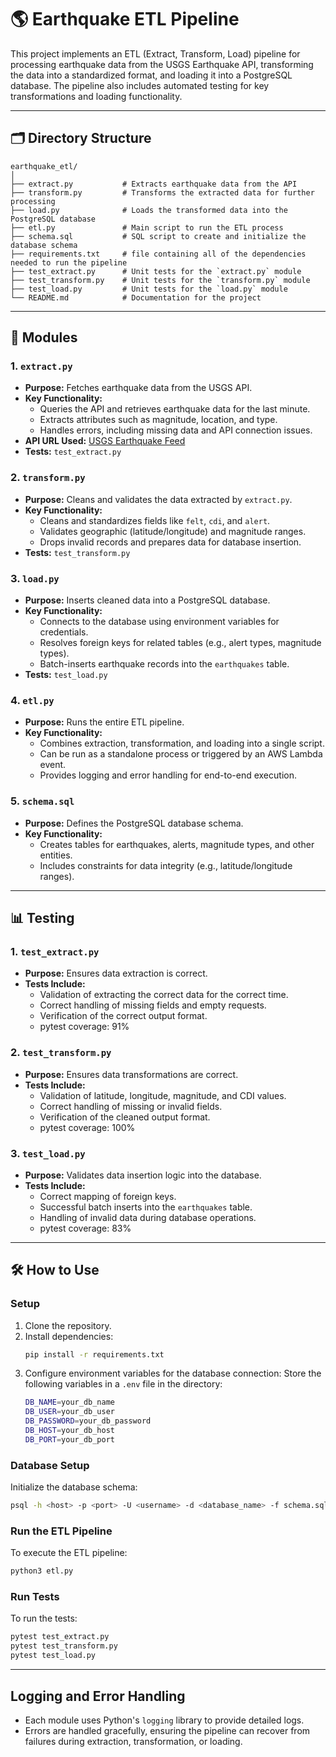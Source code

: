 # 🌎 Earthquake ETL Pipeline

This project implements an ETL (Extract, Transform, Load) pipeline for processing earthquake data from the USGS Earthquake API, transforming the data into a standardized format, and loading it into a PostgreSQL database. The pipeline also includes automated testing for key transformations and loading functionality.

---

## 🗂️ Directory Structure

```
earthquake_etl/
│
├── extract.py           # Extracts earthquake data from the API
├── transform.py         # Transforms the extracted data for further processing
├── load.py              # Loads the transformed data into the PostgreSQL database
├── etl.py               # Main script to run the ETL process
├── schema.sql           # SQL script to create and initialize the database schema
├── requirements.txt     # file containing all of the dependencies needed to run the pipeline
├── test_extract.py      # Unit tests for the `extract.py` module
├── test_transform.py    # Unit tests for the `transform.py` module
├── test_load.py         # Unit tests for the `load.py` module
└── README.md            # Documentation for the project
```

---

## 📄 Modules

### **1. `extract.py`**
- **Purpose:** Fetches earthquake data from the USGS API.
- **Key Functionality:**
  - Queries the API and retrieves earthquake data for the last minute.
  - Extracts attributes such as magnitude, location, and type.
  - Handles errors, including missing data and API connection issues.
- **API URL Used:** [USGS Earthquake Feed](https://earthquake.usgs.gov/earthquakes/feed/v1.0/summary/all_hour.geojson)
- **Tests:** `test_extract.py`

### **2. `transform.py`**
- **Purpose:** Cleans and validates the data extracted by `extract.py`.
- **Key Functionality:**
  - Cleans and standardizes fields like `felt`, `cdi`, and `alert`.
  - Validates geographic (latitude/longitude) and magnitude ranges.
  - Drops invalid records and prepares data for database insertion.
- **Tests:** `test_transform.py`

### **3. `load.py`**
- **Purpose:** Inserts cleaned data into a PostgreSQL database.
- **Key Functionality:**
  - Connects to the database using environment variables for credentials.
  - Resolves foreign keys for related tables (e.g., alert types, magnitude types).
  - Batch-inserts earthquake records into the `earthquakes` table.
- **Tests:** `test_load.py`

### **4. `etl.py`**
- **Purpose:** Runs the entire ETL pipeline.
- **Key Functionality:**
  - Combines extraction, transformation, and loading into a single script.
  - Can be run as a standalone process or triggered by an AWS Lambda event.
  - Provides logging and error handling for end-to-end execution.

### **5. `schema.sql`**
- **Purpose:** Defines the PostgreSQL database schema.
- **Key Functionality:**
  - Creates tables for earthquakes, alerts, magnitude types, and other entities.
  - Includes constraints for data integrity (e.g., latitude/longitude ranges).

---

## 📊 Testing

### **1. `test_extract.py`**
- **Purpose:** Ensures data extraction is correct.
- **Tests Include:**
  - Validation of extracting the correct data for the correct time.
  - Correct handling of missing fields and empty requests.
  - Verification of the correct output format.
  - pytest coverage: 91%

### **2. `test_transform.py`**
- **Purpose:** Ensures data transformations are correct.
- **Tests Include:**
  - Validation of latitude, longitude, magnitude, and CDI values.
  - Correct handling of missing or invalid fields.
  - Verification of the cleaned output format.
  - pytest coverage: 100%

### **3. `test_load.py`**
- **Purpose:** Validates data insertion logic into the database.
- **Tests Include:**
  - Correct mapping of foreign keys.
  - Successful batch inserts into the `earthquakes` table.
  - Handling of invalid data during database operations.
  - pytest coverage: 83%

---

## 🛠️ How to Use

### **Setup**
1. Clone the repository.
2. Install dependencies:
   ```bash
   pip install -r requirements.txt
   ```
3. Configure environment variables for the database connection:
    Store the following variables in a `.env` file in the directory:
   ```bash
   DB_NAME=your_db_name
   DB_USER=your_db_user
   DB_PASSWORD=your_db_password
   DB_HOST=your_db_host
   DB_PORT=your_db_port
   ```

### **Database Setup**
Initialize the database schema:
```bash
psql -h <host> -p <port> -U <username> -d <database_name> -f schema.sql
```

### **Run the ETL Pipeline**
To execute the ETL pipeline:
```bash
python3 etl.py
```

### **Run Tests**
To run the tests:
```bash
pytest test_extract.py
pytest test_transform.py
pytest test_load.py
```

---

## Logging and Error Handling

- Each module uses Python's `logging` library to provide detailed logs.
- Errors are handled gracefully, ensuring the pipeline can recover from failures during extraction, transformation, or loading.